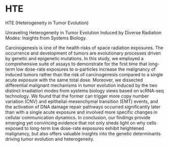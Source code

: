 # HTE
HTE (Heterogeneity in Tumor Evolution)

Unraveling Heterogeneity in Tumor Evolution Induced by Diverse Radiation Modes: Insights from Systems Biology.

Carcinogenesis is one of the health risks of space radiation exposures. The occurrence and development of tumors are evolutionary processes driven by genetic and epigenetic mutations. In this study, we employed a comprehensive suite of assays to demonstrate for the first time that long-term low dose-rate exposures to α-particles increase the malignancy of induced tumors rather than the risk of carcinogenesis compared to a single acute exposure with the same total dose. Moreover, we dissected differential malignant mechanisms in tumor evolution induced by the two distinct irradiation modes from systems biology views based on scRNA-seq technology. We found that the former can trigger more copy number variation (CNV) and epithelial-mesenchymal transition (EMT) events, and the activation of DNA damage repair pathways occurred significantly later than with a single acute exposure and involved more specific changes in cellular communication dynamics. In conclusion, our findings provide emerging yet convincing evidence that not only sheds light on why cells exposed to long-term low dose-rate exposures exhibit heightened malignancy, but also offers valuable insights into the genetic determinants driving tumor evolution and heterogeneity.
